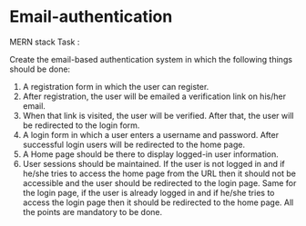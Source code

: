 # Email-authentication

MERN stack Task :

Create the email-based authentication system in which the following things should be done:
1. A registration form in which the user can register.
2. After registration, the user will be emailed a verification link on his/her email.
3. When that link is visited, the user will be verified. After that, the user will be redirected to the login form.
4. A login form in which a user enters a username and password. After successful login users will be redirected to the home page.
5. A Home page should be there to display logged-in user information.
6. User sessions should be maintained. If the user is not logged in and if he/she tries to access the home page from the URL then it should not be accessible and the user should be redirected to the login page. Same for the login page, if the user is already logged in and if he/she tries to access the login page then it should be redirected to the home page.
All the points are mandatory to be done.